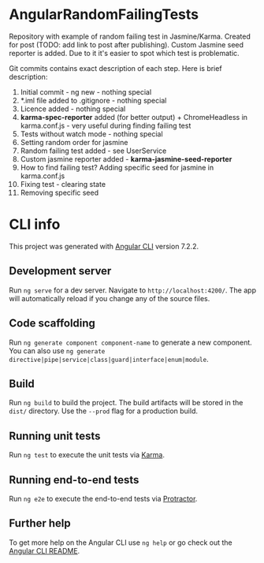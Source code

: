 # AngularRandomFailingTests

Repository with example of random failing test in Jasmine/Karma. Created for post (TODO: add link to post after publishing).
Custom Jasmine seed reporter is added. Due to it it's easier to spot which test is problematic.

Git commits contains exact description of each step. Here is brief description:
1. Initial commit - ng new - nothing special
2. *.iml file added to .gitignore - nothing special
3. Licence added - nothing special
4. **karma-spec-reporter** added (for better output) + ChromeHeadless in karma.conf.js - very useful during finding failing test
5. Tests without watch mode - nothing special
6. Setting random order for jasmine
7. Random failing test added - see UserService
8. Custom jasmine reporter added - **karma-jasmine-seed-reporter**
9. How to find failing test? Adding specific seed for jasmine in karma.conf.js
10. Fixing test - clearing state
11. Removing specific seed

# CLI info

This project was generated with [Angular CLI](https://github.com/angular/angular-cli) version 7.2.2.

## Development server

Run `ng serve` for a dev server. Navigate to `http://localhost:4200/`. The app will automatically reload if you change any of the source files.

## Code scaffolding

Run `ng generate component component-name` to generate a new component. You can also use `ng generate directive|pipe|service|class|guard|interface|enum|module`.

## Build

Run `ng build` to build the project. The build artifacts will be stored in the `dist/` directory. Use the `--prod` flag for a production build.

## Running unit tests

Run `ng test` to execute the unit tests via [Karma](https://karma-runner.github.io).

## Running end-to-end tests

Run `ng e2e` to execute the end-to-end tests via [Protractor](http://www.protractortest.org/).

## Further help

To get more help on the Angular CLI use `ng help` or go check out the [Angular CLI README](https://github.com/angular/angular-cli/blob/master/README.md).

